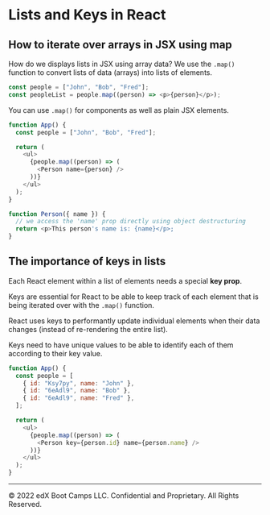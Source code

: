 # Lists and Keys in React

## How to iterate over arrays in JSX using map

How do we displays lists in JSX using array data? We use the `.map()` function to convert lists of data (arrays) into lists of elements.

```js
const people = ["John", "Bob", "Fred"];
const peopleList = people.map((person) => <p>{person}</p>);
```

You can use `.map()` for components as well as plain JSX elements.

```js
function App() {
  const people = ["John", "Bob", "Fred"];

  return (
    <ul>
      {people.map((person) => (
        <Person name={person} />
      ))}
    </ul>
  );
}

function Person({ name }) {
  // we access the 'name' prop directly using object destructuring
  return <p>This person's name is: {name}</p>;
}
```

## The importance of keys in lists

Each React element within a list of elements needs a special **key prop**.

Keys are essential for React to be able to keep track of each element that is being iterated over with the `.map()` function.

React uses keys to performantly update individual elements when their data changes (instead of re-rendering the entire list).

Keys need to have unique values to be able to identify each of them according to their key value.

```js
function App() {
  const people = [
    { id: "Ksy7py", name: "John" },
    { id: "6eAdl9", name: "Bob" },
    { id: "6eAdl9", name: "Fred" },
  ];

  return (
    <ul>
      {people.map((person) => (
        <Person key={person.id} name={person.name} />
      ))}
    </ul>
  );
}
```

---
© 2022 edX Boot Camps LLC. Confidential and Proprietary. All Rights Reserved.